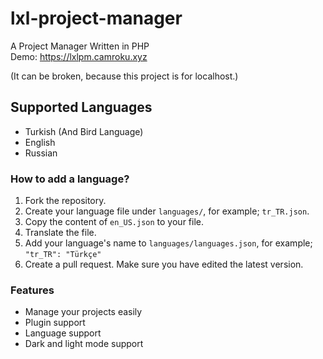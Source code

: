 # lxl-project-manager
A Project Manager Written in PHP<br/>
Demo: https://lxlpm.camroku.xyz

(It can be broken, because this project is for localhost.)
## Supported Languages
* Turkish (And Bird Language)
* English
* Russian
### How to add a language?
1. Fork the repository.
2. Create your language file under `languages/`, for example; `tr_TR.json`.
3. Copy the content of `en_US.json` to your file.
4. Translate the file.
5. Add your language's name to `languages/languages.json`, for example; `"tr_TR": "Türkçe"`
6. Create a pull request. Make sure you have edited the latest version.
### Features
* Manage your projects easily
* Plugin support
* Language support
* Dark and light mode support
